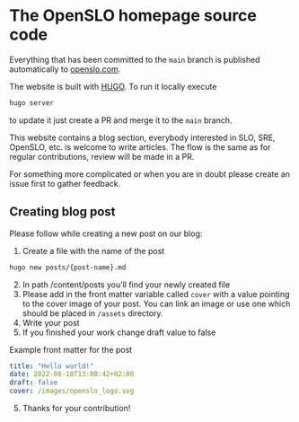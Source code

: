 # The OpenSLO homepage source code

Everything that has been committed to the `main` branch is published automatically to [openslo.com](https://openslo.com/).

The website is built with [HUGO](https://gohugo.io/). To run it locally execute

```sh
hugo server
```

to update it just create a PR and merge it to the `main` branch.

This website contains a blog section, everybody interested in SLO, SRE, OpenSLO, etc. is welcome to write articles.
The flow is the same as for regular contributions, review will be made in a PR.

For something more complicated or when you are in doubt please create an issue first to gather feedback.

## Creating blog post 

Please follow while creating a new post on our blog:

1. Create a file with the name of the post 
```sh
hugo new posts/{post-name}.md
```
2. In path /content/posts you'll find your newly created file 
3. Please add in the front matter variable called `cover` with a value pointing to the cover image of your post. You can link an image or use one which should be placed in `/assets` directory. 
4. Write your post
5. If you finished your work change draft value to false

Example front matter for the post
```yaml
title: "Hello world!"
date: 2022-08-18T13:00:42+02:00
draft: false
cover: /images/openslo_logo.svg
```
5. Thanks for your contribution! 
